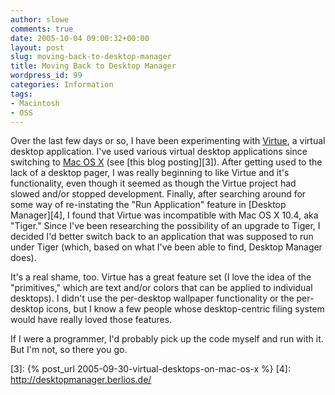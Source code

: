 ```yaml
---
author: slowe
comments: true
date: 2005-10-04 09:00:32+00:00
layout: post
slug: moving-back-to-desktop-manager
title: Moving Back to Desktop Manager
wordpress_id: 99
categories: Information
tags:
- Macintosh
- OSS
---
```


Over the last few days or so, I have been experimenting with [Virtue][1], a virtual desktop application. I've used various virtual desktop applications since switching to [Mac OS X][2] (see [this blog posting][3]). After getting used to the lack of a desktop pager, I was really beginning to like Virtue and it's functionality, even though it seemed as though the Virtue project had slowed and/or stopped development. Finally, after searching around for some way of re-instating the "Run Application" feature in [Desktop Manager][4], I found that Virtue was incompatible with Mac OS X 10.4, aka "Tiger." Since I've been researching the possibility of an upgrade to Tiger, I decided I'd better switch back to an application that was supposed to run under Tiger (which, based on what I've been able to find, Desktop Manager does).

It's a real shame, too. Virtue has a great feature set (I love the idea of the "primitives," which are text and/or colors that can be applied to individual desktops). I didn't use the per-desktop wallpaper functionality or the per-desktop icons, but I know a few people whose desktop-centric filing system would have really loved those features.

If I were a programmer, I'd probably pick up the code myself and run with it. But I'm not, so there you go.

[1]: http://virtuedesktops.sourceforge.net/
[2]: http://www.apple.com/macosx/
[3]: {% post_url 2005-09-30-virtual-desktops-on-mac-os-x %}
[4]: http://desktopmanager.berlios.de/
